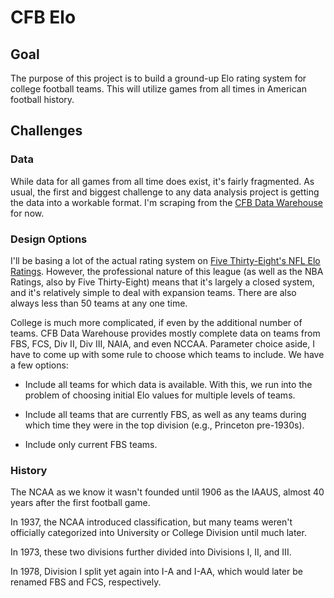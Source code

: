 # CFB Elo

## Goal

The purpose of this project is to build a ground-up Elo rating system for college football teams. This will utilize games from all times in American football history.

## Challenges

### Data

While data for all games from all time does exist, it's fairly fragmented. As usual, the first and biggest challenge to any data analysis project is getting the data into a workable format. I'm scraping from the [CFB Data Warehouse](http://cfbdatawarehouse.com/index.php) for now.

### Design Options

I'll be basing a lot of the actual rating system on [Five Thirty-Eight's NFL Elo Ratings](http://fivethirtyeight.com/datalab/nfl-elo-ratings-are-back/). However, the professional nature of this league (as well as the NBA Ratings, also by Five Thirty-Eight) means that it's largely a closed system, and it's relatively simple to deal with expansion teams. There are also always less than 50 teams at any one time.  

College is much more complicated, if even by the additional number of teams. CFB Data Warehouse provides mostly complete data on teams from FBS, FCS, Div II, Div III, NAIA, and even NCCAA. Parameter choice aside, I have to come up with some rule to choose which teams to include. We have a few options:

* Include all teams for which data is available. With this, we run into the problem of choosing initial Elo values for multiple levels of teams.

* Include all teams that are currently FBS, as well as any teams during which time they were in the top division (e.g., Princeton pre-1930s).

* Include only current FBS teams.

### History

The NCAA as we know it wasn't founded until 1906 as the IAAUS, almost 40 years after the first football game.

In 1937, the NCAA introduced classification, but many teams weren't officially categorized into University or College Division until much later.

In 1973, these two divisions further divided into Divisions I, II, and III.

In 1978, Division I split yet again into I-A and I-AA, which would later be renamed FBS and FCS, respectively.
